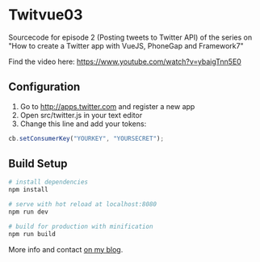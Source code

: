 # Twitvue03

Sourcecode for episode 2 (Posting tweets to Twitter API) of the series on "How to create a Twitter app with VueJS, PhoneGap and Framework7"

Find the video here: https://www.youtube.com/watch?v=ybaigTnn5E0

## Configuration

1. Go to http://apps.twitter.com and register a new app
2. Open src/twitter.js in your text editor
3. Change this line and add your tokens:

```javascript
cb.setConsumerKey("YOURKEY", "YOURSECRET");
```

## Build Setup

``` bash
# install dependencies
npm install

# serve with hot reload at localhost:8080
npm run dev

# build for production with minification
npm run build
```

More info and contact [on my blog](https://www.timo-ernst.net/blog/2017/01/09/tutorial-create-a-twitter-app-with-vuejs-framework7-phonegap-and-webpack-episode-01/).

